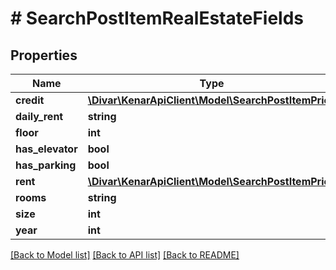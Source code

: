 # # SearchPostItemRealEstateFields

## Properties

Name | Type | Description | Notes
------------ | ------------- | ------------- | -------------
**credit** | [**\Divar\KenarApiClient\Model\SearchPostItemPrice**](SearchPostItemPrice.md) |  | [optional]
**daily_rent** | **string** |  | [optional]
**floor** | **int** |  | [optional]
**has_elevator** | **bool** |  | [optional]
**has_parking** | **bool** |  | [optional]
**rent** | [**\Divar\KenarApiClient\Model\SearchPostItemPrice**](SearchPostItemPrice.md) |  | [optional]
**rooms** | **string** |  | [optional]
**size** | **int** |  | [optional]
**year** | **int** |  | [optional]

[[Back to Model list]](../../README.md#models) [[Back to API list]](../../README.md#endpoints) [[Back to README]](../../README.md)
